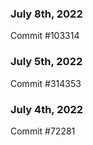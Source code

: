 ### July 8th, 2022

Commit #103314

### July 5th, 2022

Commit #314353


### July 4th, 2022

Commit #72281
